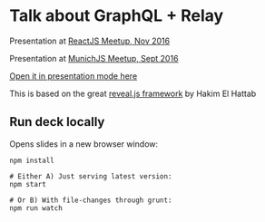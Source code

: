 # Talk about GraphQL + Relay 

Presentation at [ReactJS Meetup, Nov 2016](https://www.meetup.com/de-DE/ReactJS-Meetup-Munich/events/235593167/)

Presentation at [MunichJS Meetup, Sept 2016](http://www.meetup.com/de-DE/MunichJS-User-Group/events/233963735/)

[Open it in presentation mode here](https://lowsky.github.io/deck-graphql-relay-talk/)

This is based on the great [reveal.js framework](https://github.com/hakimel/reveal.js) by Hakim El Hattab

## Run deck locally

Opens slides in a new browser window:

```
npm install

# Either A) Just serving latest version:
npm start

# Or B) With file-changes through grunt:
npm run watch

```
